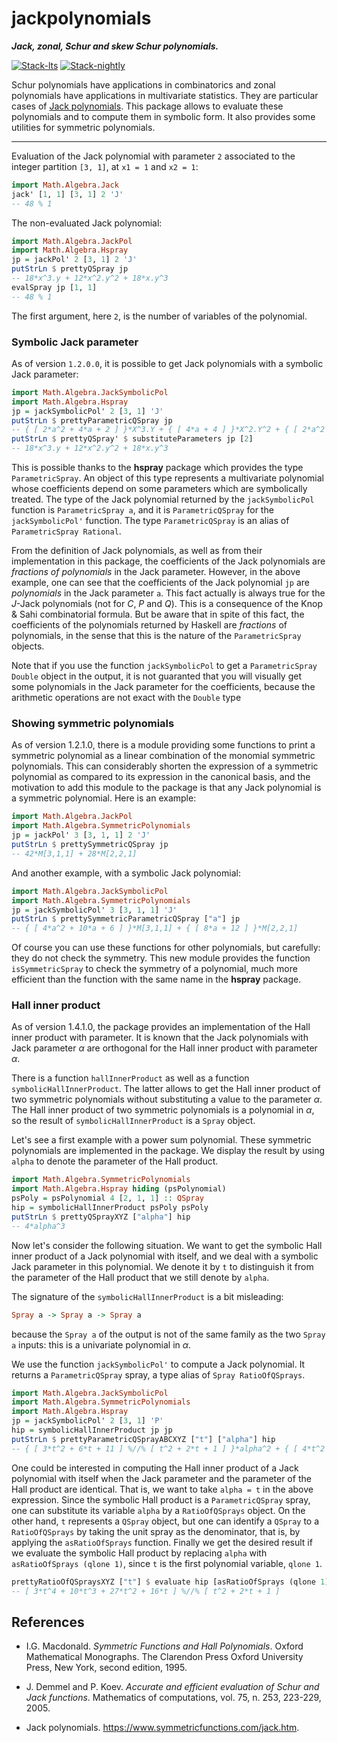 # jackpolynomials

***Jack, zonal, Schur and skew Schur polynomials.***

<!-- badges: start -->
[![Stack-lts](https://github.com/stla/jackpolynomials/actions/workflows/Stack-lts.yml/badge.svg)](https://github.com/stla/jackpolynomials/actions/workflows/Stack-lts.yml)
[![Stack-nightly](https://github.com/stla/jackpolynomials/actions/workflows/Stack-nightly.yml/badge.svg)](https://github.com/stla/jackpolynomials/actions/workflows/Stack-nightly.yml)
<!-- badges: end -->

Schur polynomials have applications in combinatorics and zonal polynomials have
applications in multivariate statistics. They are particular cases of
[Jack polynomials](https://en.wikipedia.org/wiki/Jack_function). This package
allows to evaluate these polynomials and to compute them in symbolic form. It 
also provides some utilities for symmetric polynomials.

___

Evaluation of the Jack polynomial with parameter `2` associated to the integer 
partition `[3, 1]`, at `x1 = 1` and `x2 = 1`:

```haskell
import Math.Algebra.Jack
jack' [1, 1] [3, 1] 2 'J'
-- 48 % 1
```

The non-evaluated Jack polynomial:

```haskell
import Math.Algebra.JackPol
import Math.Algebra.Hspray
jp = jackPol' 2 [3, 1] 2 'J'
putStrLn $ prettyQSpray jp
-- 18*x^3.y + 12*x^2.y^2 + 18*x.y^3
evalSpray jp [1, 1]
-- 48 % 1
```

The first argument, here `2`, is the number of variables of the polynomial.


### Symbolic Jack parameter

As of version `1.2.0.0`, it is possible to get Jack polynomials with a 
symbolic Jack parameter:

```haskell
import Math.Algebra.JackSymbolicPol
import Math.Algebra.Hspray
jp = jackSymbolicPol' 2 [3, 1] 'J'
putStrLn $ prettyParametricQSpray jp
-- { [ 2*a^2 + 4*a + 2 ] }*X^3.Y + { [ 4*a + 4 ] }*X^2.Y^2 + { [ 2*a^2 + 4*a + 2 ] }*X.Y^3
putStrLn $ prettyQSpray' $ substituteParameters jp [2]
-- 18*x^3.y + 12*x^2.y^2 + 18*x.y^3
```

This is possible thanks to the **hspray** package which provides the type 
`ParametricSpray`. An object of this type represents a multivariate polynomial 
whose coefficients depend on some parameters which are symbolically treated. 
The type of the Jack polynomial returned by the `jackSymbolicPol` function is 
`ParametricSpray a`, and it is `ParametricQSpray` for the `jackSymbolicPol'` 
function. The type `ParametricQSpray` is an alias of `ParametricSpray Rational`.

From the definition of Jack polynomials, as well as from their implementation 
in this package, the coefficients of the Jack polynomials are 
*fractions of polynomials* in the Jack parameter. However, in the above 
example, one can see that the coefficients of the Jack polynomial `jp` are 
*polynomials* in the Jack parameter `a`. This fact actually is always true for 
the $J$-Jack polynomials (not for $C$, $P$ and $Q$). This is a consequence of 
the Knop & Sahi combinatorial formula. But be aware that in spite of this fact, 
the coefficients of the polynomials returned by Haskell are *fractions* of 
polynomials, in the sense that this is the nature of the `ParametricSpray` 
objects. 

Note that if you use the function `jackSymbolicPol` to get a 
`ParametricSpray Double` object in the output, it is not guaranted that you 
will visually get some polynomials in the Jack parameter for the coefficients, 
because the arithmetic operations are not exact with the `Double` type


### Showing symmetric polynomials

As of version 1.2.1.0, there is a module providing some functions to print a 
symmetric polynomial as a linear combination of the monomial symmetric 
polynomials. This can considerably shorten the expression of a symmetric 
polynomial as compared to its expression in the canonical basis, and the 
motivation to add this module to the package is that any Jack polynomial is 
a symmetric polynomial. Here is an example:

```haskell
import Math.Algebra.JackPol
import Math.Algebra.SymmetricPolynomials
jp = jackPol' 3 [3, 1, 1] 2 'J'
putStrLn $ prettySymmetricQSpray jp
-- 42*M[3,1,1] + 28*M[2,2,1]
```

And another example, with a symbolic Jack polynomial:

```haskell
import Math.Algebra.JackSymbolicPol
import Math.Algebra.SymmetricPolynomials
jp = jackSymbolicPol' 3 [3, 1, 1] 'J'
putStrLn $ prettySymmetricParametricQSpray ["a"] jp
-- { [ 4*a^2 + 10*a + 6 ] }*M[3,1,1] + { [ 8*a + 12 ] }*M[2,2,1]
```

Of course you can use these functions for other polynomials, but carefully: 
they do not check the symmetry. This new module provides the function 
`isSymmetricSpray` to check the symmetry of a polynomial, much more efficient 
than the function with the same name in the **hspray** package.


### Hall inner product

As of version 1.4.1.0, the package provides an implementation of the Hall 
inner product with parameter. It is known that the Jack polynomials with 
Jack parameter $\alpha$ are orthogonal for the Hall inner product with 
parameter $\alpha$. 

There is a function `hallInnerProduct` as well as a function 
`symbolicHallInnerProduct`. The latter allows to get the Hall inner product 
of two symmetric polynomials without substituting a value to the parameter 
$\alpha$. The Hall inner product of two symmetric polynomials is a polynomial 
in $\alpha$, so the result of `symbolicHallInnerProduct` is a `Spray` object.

Let's see a first example with a power sum polynomial. These symmetric 
polynomials are implemented in the package. We display the result by using 
`alpha` to denote the parameter of the Hall product.

```haskell
import Math.Algebra.SymmetricPolynomials 
import Math.Algebra.Hspray hiding (psPolynomial)
psPoly = psPolynomial 4 [2, 1, 1] :: QSpray
hip = symbolicHallInnerProduct psPoly psPoly
putStrLn $ prettyQSprayXYZ ["alpha"] hip
-- 4*alpha^3
```

Now let's consider the following situation. We want to get the symbolic Hall 
inner product of a Jack polynomial with itself, and we deal with a symbolic 
Jack parameter in this polynomial. We denote it by `t` to distinguish it from 
the parameter of the Hall product that we still denote by `alpha`.

The signature of the `symbolicHallInnerProduct` is a bit misleading:
```haskell
Spray a -> Spray a -> Spray a
```
because the `Spray a` of the output is not of the same family as the two 
`Spray a` inputs: this is a univariate polynomial in $\alpha$. 

We use the function `jackSymbolicPol'` to compute a Jack polynomial. It
returns a `ParametricQSpray` spray, a type alias of `Spray RatioOfQSprays`.

```haskell
import Math.Algebra.JackSymbolicPol
import Math.Algebra.SymmetricPolynomials 
import Math.Algebra.Hspray 
jp = jackSymbolicPol' 2 [3, 1] 'P'
hip = symbolicHallInnerProduct jp jp
putStrLn $ prettyParametricQSprayABCXYZ ["t"] ["alpha"] hip
-- { [ 3*t^2 + 6*t + 11 ] %//% [ t^2 + 2*t + 1 ] }*alpha^2 + { [ 4*t^2 + 16*t + 16 ] %//% [ t^2 + 2*t + 1 ] }*alpha
```

One could be interested in computing the Hall inner product of a Jack 
polynomial with itself when the Jack parameter and the parameter of the 
Hall product are identical. That is, we want to take `alpha = t` in the 
above expression. Since the symbolic Hall product is a `ParametricQSpray` 
spray, one can substitute its variable `alpha` by a `RatioOfQSprays` 
object. On the other hand, `t` represents a `QSpray` object, but one can 
identify a `QSpray` to a `RatioOfQSprays` by taking the unit spray as the 
denominator, that is, by applying the `asRatioOfSprays` function. Finally 
we get the desired result if we evaluate the symbolic Hall product by 
replacing `alpha` with `asRatioOfSprays (qlone 1)`, since `t` is the 
first polynomial variable, `qlone 1`. 

```haskell
prettyRatioOfQSpraysXYZ ["t"] $ evaluate hip [asRatioOfSprays (qlone 1)]
-- [ 3*t^4 + 10*t^3 + 27*t^2 + 16*t ] %//% [ t^2 + 2*t + 1 ]
```



## References

* I.G. Macdonald. *Symmetric Functions and Hall Polynomials*. Oxford Mathematical Monographs. The Clarendon Press Oxford University Press, New York, second edition, 1995.

* J. Demmel and P. Koev. *Accurate and efficient evaluation of Schur and Jack functions*. Mathematics of computations, vol. 75, n. 253, 223-229, 2005.

* Jack polynomials. <https://www.symmetricfunctions.com/jack.htm>.
